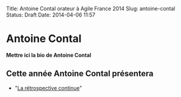 Title: Antoine Contal orateur à Agile France 2014 
Slug: antoine-contal
Status: Draft
Date: 2014-04-06 11:57

# Antoine Contal

**Mettre ici la bio de Antoine Contal**
## Cette année Antoine Contal présentera

* "[La rétrospective continue](../sessions/la-retrospective-continue.html)"


